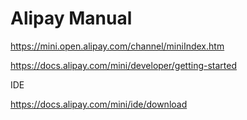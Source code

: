 # Alipay Manual

<https://mini.open.alipay.com/channel/miniIndex.htm>

<https://docs.alipay.com/mini/developer/getting-started>

IDE

<https://docs.alipay.com/mini/ide/download>